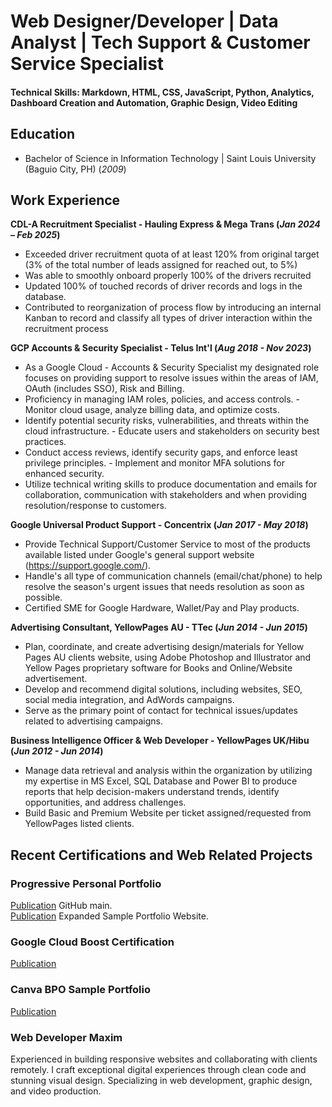 # Web Designer/Developer | Data Analyst | Tech Support & Customer Service Specialist

#### Technical Skills: Markdown, HTML, CSS, JavaScript, Python, Analytics, Dashboard Creation and Automation, Graphic Design, Video Editing

## Education
- Bachelor of Science in Information Technology | Saint Louis University (Baguio City, PH) (_2009_)						       		

## Work Experience
**CDL-A Recruitment Specialist - Hauling Express & Mega Trans (_Jan 2024 – Feb 2025_)**
- Exceeded driver recruitment quota of at least 120% from original target (3% of the total number of leads assigned for reached out, to 5%)
- Was able to smoothly onboard properly 100% of the drivers recruited
- Updated 100% of touched records of driver records and logs in the database.
- Contributed to reorganization of process flow by introducing an internal Kanban to record and classify all types of driver interaction within the recruitment process

**GCP Accounts & Security Specialist - Telus Int'l (_Aug 2018 - Nov 2023_)**
- As a Google Cloud - Accounts & Security Specialist my designated role focuses on providing support to resolve issues within the areas of IAM, OAuth (includes SSO), Risk and Billing.
- Proficiency in managing IAM roles, policies, and access controls. - Monitor cloud usage, analyze billing data, and optimize costs.
- Identify potential security risks, vulnerabilities, and threats within the cloud infrastructure. - Educate users and stakeholders on security best practices.
- Conduct access reviews, identify security gaps, and enforce least privilege principles. - Implement and monitor MFA solutions for enhanced security.
- Utilize technical writing skills to produce documentation and emails for collaboration, communication with stakeholders and when providing resolution/response to customers.

**Google Universal Product Support - Concentrix (_Jan 2017 - May 2018_)**
- Provide Technical Support/Customer Service to most of the products available listed under Google's general support website (https://support.google.com/).
- Handle's all type of communication channels (email/chat/phone) to help resolve the season's urgent issues that needs resolution as soon as possible.
- Certified SME for Google Hardware, Wallet/Pay and Play products.

**Advertising Consultant, YellowPages AU - TTec (_Jun 2014 - Jun 2015_)**
- Plan, coordinate, and create advertising design/materials for Yellow Pages AU clients website, using Adobe Photoshop and Illustrator and Yellow Pages proprietary software for Books and Online/Website advertisement.
- Develop and recommend digital solutions, including websites, SEO, social media integration, and AdWords campaigns.
- Serve as the primary point of contact for technical issues/updates related to advertising campaigns.

**Business Intelligence Officer & Web Developer - YellowPages UK/Hibu (_Jun 2012 - Jun 2014_)**
- Manage data retrieval and analysis within the organization by utilizing my expertise in MS Excel, SQL Database and Power BI to produce reports that help decision-makers understand trends, identify opportunities, and address challenges.
- Build Basic and Premium Website per ticket assigned/requested from YellowPages listed clients. 

## Recent Certifications and Web Related Projects
### Progressive Personal Portfolio
[Publication](https://github.com/ElNateRiver) GitHub main.<br>
[Publication](https://elnateriver.github.io/expandPortfolio/) Expanded Sample Portfolio Website.
### Google Cloud Boost Certification
[Publication](https://www.cloudskillsboost.google/public_profiles/19555c9a-2f5b-44bd-b714-f7f4)
### Canva BPO Sample Portfolio
[Publication]( https://dglv.my.canva.site/)


### Web Developer Maxim
Experienced in building responsive websites and collaborating with clients remotely. I craft exceptional digital experiences through clean code and stunning visual design. Specializing in web development, graphic design, and video production.

